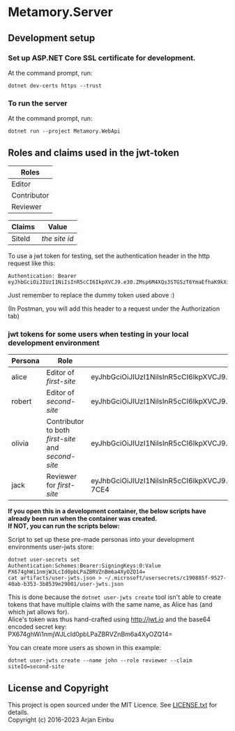 # Metamory.Server

## Development setup

### Set up ASP.NET Core SSL certificate for development.
At the command prompt, run:
```console
dotnet dev-certs https --trust
```

### To run the server
At the command prompt, run:
```console
dotnet run --project Metamory.WebApi
```

## Roles and claims used in the jwt-token

|Roles      |
|-----------|
|Editor     |
|Contributor|
|Reviewer   |

|Claims|Value        |
|------|-------------|
|SiteId|_the site id_|

To use a jwt token for testing, set the authentication header in the http request like this:
````
Authentication: Bearer eyJhbGciOiJIUzI1NiIsInR5cCI6IkpXVCJ9.e30.ZMsp6M4XQs3STGSzT6YmaEfhaK9kXiXeQ7AJLHn57SY
````
Just remember to replace the dummy token used above :)

(In Postman, you will add this header to a request under the Authorization tab)

### jwt tokens for some users when testing in your local development environment


|Persona|Role                                              |JWT Bearer token|
|-------|--------------------------------------------------|----------------|
|alice  |Editor of _first-site_                            |eyJhbGciOiJIUzI1NiIsInR5cCI6IkpXVCJ9.eyJ1bmlxdWVfbmFtZSI6ImFsaWNlIiwic3ViIjoiYWxpY2UiLCJqdGkiOiI5MWEwYmRjZSIsInJvbGUiOiJlZGl0b3IiLCJzaXRlSWQiOiJmaXJzdC1zaXRlIiwiYXVkIjpbImh0dHA6Ly9sb2NhbGhvc3Q6NDkzNDIiLCJodHRwczovL2xvY2FsaG9zdDo0NDM3MCIsImh0dHBzOi8vbG9jYWxob3N0OjUwMDEiLCJodHRwOi8vbG9jYWxob3N0OjUwMDAiXSwibmJmIjoxNjkwNDcwNjY3LCJleHAiOjE2OTg0MTk0NjcsImlhdCI6MTY5MDQ3MDY2NywiaXNzIjoiZG90bmV0LXVzZXItand0cyJ9.rn55WPoc_nWesrIpIZmTh19JEIRYPeDnnsjAWVLh9BA|
|robert |Editor of _second-site_                           |eyJhbGciOiJIUzI1NiIsInR5cCI6IkpXVCJ9.eyJ1bmlxdWVfbmFtZSI6ImFsaWNlIiwic3ViIjoiYWxpY2UiLCJqdGkiOiI5MWEwYmRjZSIsInJvbGUiOiJlZGl0b3IiLCJzaXRlSWQiOiJmaXJzdC1zaXRlIiwiYXVkIjpbImh0dHA6Ly9sb2NhbGhvc3Q6NDkzNDIiLCJodHRwczovL2xvY2FsaG9zdDo0NDM3MCIsImh0dHBzOi8vbG9jYWxob3N0OjUwMDEiLCJodHRwOi8vbG9jYWxob3N0OjUwMDAiXSwibmJmIjoxNjkwNDcwNjY3LCJleHAiOjE2OTg0MTk0NjcsImlhdCI6MTY5MDQ3MDY2NywiaXNzIjoiZG90bmV0LXVzZXItand0cyJ9.rn55WPoc_nWesrIpIZmTh19JEIRYPeDnnsjAWVLh9BA|
|olivia |Contributor to both _first-site_ and _second-site_|eyJhbGciOiJIUzI1NiIsInR5cCI6IkpXVCJ9.eyJ1bmlxdWVfbmFtZSI6ImFsaWNlIiwic3ViIjoiYWxpY2UiLCJqdGkiOiI5MWEwYmRjZSIsInJvbGUiOiJlZGl0b3IiLCJzaXRlSWQiOiJmaXJzdC1zaXRlIiwiYXVkIjpbImh0dHA6Ly9sb2NhbGhvc3Q6NDkzNDIiLCJodHRwczovL2xvY2FsaG9zdDo0NDM3MCIsImh0dHBzOi8vbG9jYWxob3N0OjUwMDEiLCJodHRwOi8vbG9jYWxob3N0OjUwMDAiXSwibmJmIjoxNjkwNDcwNjY3LCJleHAiOjE2OTg0MTk0NjcsImlhdCI6MTY5MDQ3MDY2NywiaXNzIjoiZG90bmV0LXVzZXItand0cyJ9.rn55WPoc_nWesrIpIZmTh19JEIRYPeDnnsjAWVLh9BA|
|jack   |Reviewer for _first-site_                         |eyJhbGciOiJIUzI1NiIsInR5cCI6IkpXVCJ9.eyJ1bmlxdWVfbmFtZSI6ImphY2siLCJzdWIiOiJqYWNrIiwianRpIjoiOTYxMjk5MjAiLCJyb2xlIjoicmV2aWV3ZXIiLCJzaXRlSWQiOiJmaXJzdC1zaXRlIiwiYXVkIjpbImh0dHA6Ly9sb2NhbGhvc3Q6NDkzNDIiLCJodHRwczovL2xvY2FsaG9zdDo0NDM3MCIsImh0dHBzOi8vbG9jYWxob3N0OjUwMDEiLCJodHRwOi8vbG9jYWxob3N0OjUwMDAiXSwibmJmIjoxNjkwNDcwNzE3LCJleHAiOjE2OTg0MTk1MTcsImlhdCI6MTY5MDQ3MDcxOCwiaXNzIjoiZG90bmV0LXVzZXItand0cyJ9.fNJL09DI5SW-4eKelFEuwgaI0Ju9CIJ-uYClwm-7CE4|

__If you open this in a development container, the below scripts have already been run when the container was created.__  
__If NOT, you can run the scripts below:__

Script to set up these pre-made personas into your development environments user-jwts store:
```console
dotnet user-secrets set Authentication:Schemes:Bearer:SigningKeys:0:Value PX674ghWi1nmjWJLcId0pbLPaZBRVZnBm6a4XyOZQ14=
cat artifacts/user-jwts.json > ~/.microsoft/usersecrets/c190885f-9527-40ab-b353-3b8539e29001/user-jwts.json
```
This is done because the `dotnet user-jwts create` tool isn't able to create tokens that have multiple claims with the same name, as Alice has (and which jwt allows for).  
Alice's token was thus hand-crafted using http://jwt.io and the base64 encoded secret key: PX674ghWi1nmjWJLcId0pbLPaZBRVZnBm6a4XyOZQ14=

You can create more users as shown in this example:
```console
dotnet user-jwts create --name john --role reviewer --claim siteId=second-site
```

## License and Copyright
This project is open sourced under the MIT Licence. See [LICENSE.txt](./LICENSE.txt) for details.  
Copyright (c) 2016-2023 Arjan Einbu
